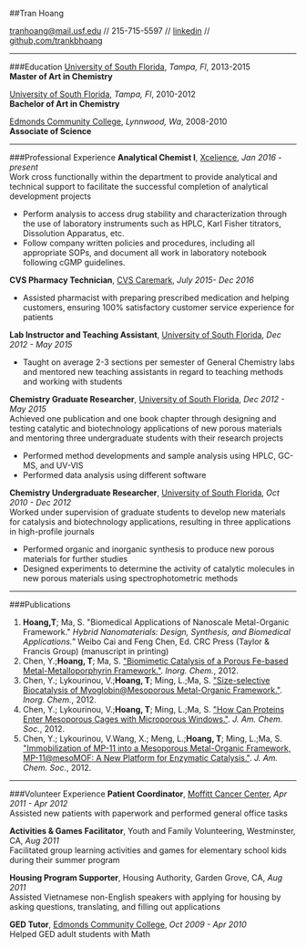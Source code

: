 

##Tran Hoang

[tranhoang@mail.usf.edu](mailto:tranhoang@mail.usf.edu) // 215-715-5597 // [linkedin](https://www.linkedin.com/in/tran-hoang-19143b43) // [github,com/trankbhoang](https://github.com/trankbhoang)

---
###Education
[University of South Florida](http://www.usf.edu/), *Tampa, Fl*,  2013-2015  
  **Master of Art in Chemistry**


[University of South Florida](http://www.usf.edu/), *Tampa, Fl*, 2010-2012  
  **Bachelor of Art in Chemistry**

[Edmonds Community College](http://www.edcc.edu/), *Lynnwood, Wa*, 2008-2010  
  **Associate of Science**

----------

###Professional Experience
**Analytical Chemist I**, [Xcelience](http://www.xcelience.com/), *Jan 2016 - present*  
Work cross functionally within the department to provide analytical and technical support to facilitate the successful completion of analytical development projects  

- Perform analysis to access drug stability and characterization through the use of laboratory instruments such as HPLC, Karl Fisher titrators, Dissolution Apparatus, etc.
- Follow company written policies and procedures, including all appropriate SOPs, and document all work in laboratory notebook following cGMP guidelines.

**CVS Pharmacy Technician**, [CVS Caremark](https://www.caremark.com/wps/portal), *July 2015- Dec 2016*


-  Assisted pharmacist with preparing prescribed medication and helping customers, ensuring 100% satisfactory customer service experience for patients

**Lab Instructor and Teaching Assistant**, [University of South Florida](http://www.usf.edu/), *Dec 2012 - May 2015*

- Taught on average 2-3 sections per semester of General Chemistry labs and mentored new teaching assistants in regard to teaching methods and working with students

**Chemistry Graduate Researcher**, [University of South Florida](http://www.usf.edu/), *Dec 2012 - May 2015*  
Achieved one publication and one book chapter through designing and testing catalytic and biotechnology applications of new porous materials and mentoring three undergraduate students with their research projects

- Performed method developments and sample analysis using HPLC, GC-MS, and UV-VIS
- Performed data analysis using different software

**Chemistry Undergraduate Researcher**, [University of South Florida](http://www.usf.edu/), *Oct 2010 - Dec 2012*  
Worked under supervision of graduate students to develop new materials for catalysis and biotechnology applications, resulting in three applications in high-profile journals

- Performed organic and inorganic synthesis to produce new porous materials for further studies
- Designed experiments to determine the activity of catalytic molecules in new porous materials using spectrophotometric methods

----------
###Publications
1. **Hoang,T**; Ma, S. "Biomedical Applications of Nanoscale Metal-Organic Framework." *Hybrid Nanomaterials: Design, Synthesis, and Biomedical Applications."* Weibo Cai and Feng Chen, Ed. CRC Press (Taylor & Francis Group) (manuscript in printing)
2. Chen, Y.;**Hoang, T**; Ma, S. ["Biomimetic Catalysis of a Porous Fe-based Metal-Metalloporphyrin Framework."](http://pubs.acs.org/doi/abs/10.1021/ic301923x). *Inorg. Chem.*, 2012.
3. Chen, Y.; Lykourinou, V.;**Hoang, T**; Ming, L.;Ma, S. ["Size-selective Biocatalysis of Myoglobin@Mesoporous Metal-Organic Framework."](http://pubs.acs.org/doi/abs/10.1021/ic301280n). *Inorg. Chem.*, 2012.
4. Chen, Y.; Lykourinou, V.;**Hoang, T**; Ming, L.;Ma, S. ["How Can Proteins Enter Mesoporous Cages with Microporous Windows."](http://pubs.acs.org/doi/abs/10.1021/ja305144x). *J. Am. Chem. Soc.*, 2012.
5. Chen, Y.; Lykourinou, V.Wang, X.; Meng, L.;**Hoang, T**; Ming, L.;Ma, S. ["Immobilization of MP-11 into a Mesoporous Metal-Organic Framework, MP-11@mesoMOF: A New Platform for Enzymatic Catalysis."](http://pubs.acs.org/doi/abs/10.1021/ja2038003). *J. Am. Chem. Soc.*, 2012.

----------
###Volunteer Experience
**Patient Coordinator**, [Moffitt Cancer Center](https://moffitt.org/), *Apr 2011 - Apr 2012*  
Assisted new patients with paperwork and performed general office tasks		

**Activities & Games Facilitator**, Youth and Family Volunteering, Westminster, CA, *Aug 2011*  
Facilitated group learning activities and games for elementary school kids during their summer program

**Housing Program Supporter**, Housing Authority, Garden Grove, CA, *Aug 2011*  
Assisted Vietnamese non-English speakers with applying for housing by asking questions, translating, and filling out applications

**GED Tutor**, [Edmonds Community College](http://www.edcc.edu/), *Oct 2009 - Apr 2010*  
Helped GED adult students with Math
 
